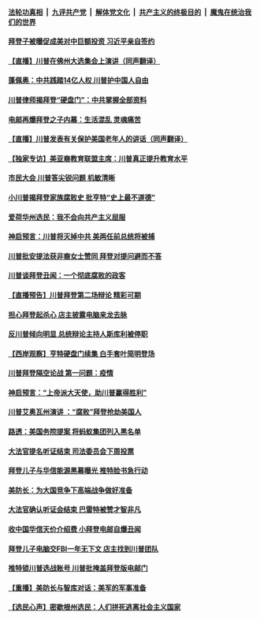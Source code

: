 

####  [法轮功真相](../../../../basic/blob/master/README.md?t=10170502) &nbsp;|&nbsp; [九评共产党](../../../../9ping.md/blob/master/README.md?t=10170502) &nbsp;|&nbsp; [解体党文化](../../../../jtdwh.md/blob/master/README.md?t=10170502)  &nbsp;|&nbsp; [共产主义的终极目的](../../../../gczydzjmd.md/blob/master/README.md?t=10170502) &nbsp;|&nbsp; [魔鬼在统治我们的世界](../../../../mgztzwmdsj.md/blob/master/README.md?t=10170502) 

#### [拜登子被曝促成美对中巨额投资 习近平亲自签约](../pages/prog203/a102964820.md?t=10170502) 

#### [【直播】川普在佛州大选集会上演讲（同声翻译）](../pages/prog203/a102964872.md?t=10170502) 

#### [蓬佩奥：中共践踏14亿人权  川普护中国人自由](../pages/prog203/a102964789.md?t=10170502) 

#### [川普律师揭拜登“硬盘门”：中共掌握全部资料](../pages/prog203/a102964726.md?t=10170502) 

#### [电邮再爆拜登之子内幕：生活混乱 灵魂痛苦](../pages/prog203/a102964794.md?t=10170502) 

#### [【直播】川普发表有关保护美国老年人的讲话（同声翻译）](../pages/prog203/a102964786.md?t=10170502) 

#### [【独家专访】美亚裔教育联盟主席：川普真正提升教育水平](../pages/prog203/a102964755.md?t=10170502) 

#### [市民大会 川普答尖锐问题 机敏清晰](../pages/prog203/a102964735.md?t=10170502) 

#### [小川普揭拜登家族腐败史 批亨特“史上最不道德”](../pages/prog203/a102964711.md?t=10170502) 

#### [爱荷华州选民：我不会向共产主义屈服](../pages/prog203/a102964563.md?t=10170502) 

#### [神启预言：川普将灭掉中共 美两任前总统将被捕](../pages/prog203/a102964476.md?t=10170502) 

#### [川普批安提法获非裔女士赞同 拜登对提问避而不答](../pages/prog203/a102964419.md?t=10170502) 

#### [川普谈拜登丑闻：一个彻底腐败的政客](../pages/prog203/a102964438.md?t=10170502) 

#### [【直播预告】川普拜登第二场辩论 精彩可期](../pages/prog203/a102964372.md?t=10170502) 

#### [担心拜登起杀心 店主披露电脑来龙去脉](../pages/prog203/a102964362.md?t=10170502) 

#### [反川普倾向明显 总统辩论主持人斯库利被停职](../pages/prog203/a102964318.md?t=10170502) 

#### [【西岸观察】亨特硬盘门续集 白手套叶简明登场](../pages/prog203/a102964304.md?t=10170502) 

#### [川普拜登隔空论战 第一问题：疫情](../pages/prog203/a102964316.md?t=10170502) 

#### [神启预言：“上帝派大天使，助川普赢得胜利”](../pages/prog203/a102964259.md?t=10170502) 

#### [川普艾奥瓦州演讲 ：“腐败”拜登抢劫美国人](../pages/prog203/a102963884.md?t=10170502) 

#### [路透：美国务院提案 将蚂蚁集团列入黑名单](../pages/prog203/a102964049.md?t=10170502) 

#### [大法官提名听证结束 司法委员会下周投票](../pages/prog203/a102964172.md?t=10170502) 

#### [拜登儿子与华信能源黑幕曝光 推特脸书急行动](../pages/prog203/a102964130.md?t=10170502) 

#### [美防长：为大国竞争下高端战争做好准备](../pages/prog203/a102964134.md?t=10170502) 

#### [大法官确认听证会结束 巴雷特被赞才智非凡](../pages/prog203/a102964056.md?t=10170502) 

#### [收中国华信天价介绍费 小拜登电邮自爆丑闻](../pages/prog203/a102964091.md?t=10170502) 

#### [拜登儿子电脑交FBI一年无下文 店主找到川普团队](../pages/prog203/a102964081.md?t=10170502) 

#### [推特锁川普选战账号 川普批掩盖拜登版电邮门](../pages/prog203/a102964042.md?t=10170502) 

#### [【重播】美防长与智库对话：美军的军事准备](../pages/prog203/a102963997.md?t=10170502) 

#### [【选民心声】密歇根州选民：人们拼死逃离社会主义国家](../pages/prog203/a102963981.md?t=10170502) 

